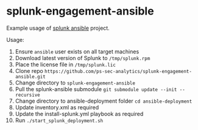 # splunk-engagement-ansible

Example usage of [splunk ansible](https://github.com/splunk/splunk-ansible) project.

Usage:
1. Ensure `ansible` user exists on all target machines
2. Download latest version of Splunk to `/tmp/splunk.rpm`
3. Place the license file in `/tmp/splunk.lic`
4. Clone repo `https://github.com/ps-sec-analytics/splunk-engagement-ansible.git`
5. Change directory to `splunk-engagement-ansible`
6. Pull the splunk-ansible submodule `git submodule update --init --recursive`
6. Change directory to ansible-deployment folder `cd ansible-deployment`
7. Update inventory.xml as required
8. Update the install-splunk.yml playbook as required
9. Run `./start_splunk_deployment.sh`
